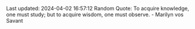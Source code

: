 Last updated: 2024-04-02 16:57:12
Random Quote: To acquire knowledge, one must study; but to acquire wisdom, one must observe. - Marilyn vos Savant